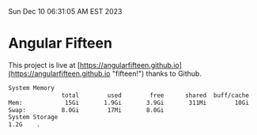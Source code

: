 Sun Dec 10 06:31:05 AM EST 2023

# Angular Fifteen


This project is live at [https://angularfifteen.github.io](https://angularfifteen.github.io "fifteen!") thanks to Github.

```bash
System Memory
               total        used        free      shared  buff/cache   available
Mem:            15Gi       1.9Gi       3.9Gi       311Mi        10Gi        13Gi
Swap:          8.0Gi        17Mi       8.0Gi
System Storage
1.2G	.
```
```bash
